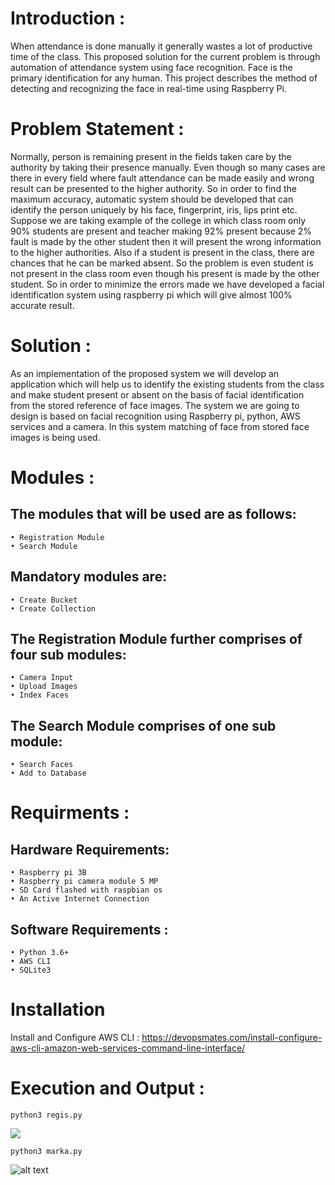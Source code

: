 # Introduction :

When attendance is done manually it generally wastes a lot of productive time of the class. This proposed solution for the current problem is through automation of attendance system using face recognition. Face is the primary identification for any human. This project describes the method of detecting and recognizing the face in real-time using Raspberry Pi. 


# Problem Statement :

Normally, person is remaining present in the fields taken care by the authority by taking their presence manually. Even though so many cases are there in every field where fault attendance can be made easily and wrong result can be presented to the higher authority. So in order to find the maximum accuracy, automatic system should be developed that can identify the person uniquely by his face, fingerprint, iris, lips print etc. Suppose we are taking example of the college in which class room only 90% students are present and teacher making 92% present because 2% fault is made by the other student then it will present the wrong information to the higher authorities. Also if a student is present in the class, there are chances that he can be marked absent.
So the problem is even student is not present in the class room even though his present is made by the other student. So in order to minimize the errors made we have developed a facial identification system using raspberry pi which will give almost 100% accurate result.


# Solution :

As an implementation of the proposed system we will develop an application which will help us to identify the existing students from the class and make student present or absent on the basis of facial identification from the stored reference of face images. The system we are going to design is based on facial recognition using Raspberry pi, python, AWS services and a camera. In this system matching of face from stored face images is being used. 


# Modules :

## The modules that will be used are as follows:
    • Registration Module
    • Search Module
## Mandatory modules are:
    • Create Bucket
    • Create Collection
## The Registration Module further comprises of four sub modules:
    • Camera Input
    • Upload Images
    • Index Faces
## The Search Module comprises of one sub module:
    • Search Faces
    • Add to Database

# Requirments :

## Hardware Requirements:
    • Raspberry pi 3B
    • Raspberry pi camera module 5 MP
    • SD Card flashed with raspbian os
    • An Active Internet Connection
## Software Requirements :
    • Python 3.6+
    • AWS CLI
    • SQLite3
   
# Installation
Install and Configure AWS CLI : https://devopsmates.com/install-configure-aws-cli-amazon-web-services-command-line-interface/

# Execution and Output :
    python3 regis.py
   ![](https://user-images.githubusercontent.com/22393734/57092049-28138c80-6d28-11e9-8ab6-95c586e6edb0.png)
   
    python3 marka.py
   ![alt text](https://user-images.githubusercontent.com/22393734/57092050-28138c80-6d28-11e9-8d5b-250e6b7f8bbb.png)
  
